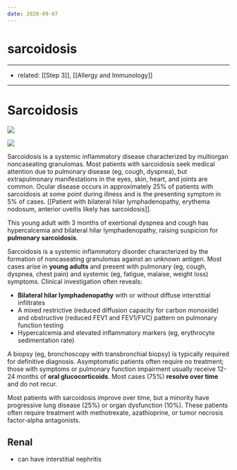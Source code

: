 ```yaml
---
date: 2020-09-07
---
```


# sarcoidosis
---

- related: [[Step 3]], [[Allergy and Immunology]]
---

# Sarcoidosis

<!-- sarcoidosis population, sx, dx, rx, prognosis -->

![](https://photos.thisispiggy.com/file/wikiFiles/image-20200121205854703.png)

![](https://photos.thisispiggy.com/file/wikiFiles/image-20200822054024431.png)

Sarcoidosis is a systemic inflammatory disease characterized by multiorgan noncaseating granulomas.  Most patients with sarcoidosis seek medical attention due to pulmonary disease (eg, cough, dyspnea), but extrapulmonary manifestations in the eyes, skin, heart, and joints are common.  Ocular disease occurs in approximately 25% of patients with sarcoidosis at some point during illness and is the presenting symptom in 5% of cases. [[Patient with bilateral hilar lymphadenopathy, erythema nodosum, anterior uveitis likely has sarcoidosis]].

This young adult with 3 months of exertional dyspnea and cough has hypercalcemia and bilateral hilar lymphadenopathy,  raising suspicion for **pulmonary sarcoidosis**.

Sarcoidosis is a systemic inflammatory disorder characterized by the formation of  noncaseating granulomas against an unknown antigen. Most cases arise in **young adults** and present with pulmonary (eg, cough,  dyspnea, chest pain) and systemic (eg, fatigue, malaise, weight loss)  symptoms. Clinical investigation often reveals:

- **Bilateral hilar lymphadenopathy** with or without diffuse interstitial infiltrates
- A mixed restrictive (reduced diffusion capacity for carbon monoxide) and  obstructive (reduced FEV1 and FEV1/FVC) pattern on pulmonary function  testing
- Hypercalcemia and elevated inflammatory markers (eg, erythrocyte sedimentation rate)

A biopsy (eg, bronchoscopy with transbronchial biopsy) is typically  required for definitive diagnosis. Asymptomatic patients often require  no treatment; those with symptoms or pulmonary function impairment  usually receive 12-24 months of **oral glucocorticoids**. Most cases (75%) **resolve over time** and do not recur.

Most patients with sarcoidosis improve over time, but a minority have  progressive lung disease (25%) or organ dysfunction (10%). These  patients often require treatment with methotrexate, azathioprine, or  tumor necrosis factor-alpha antagonists.

## Renal

- can have interstitial nephritis
